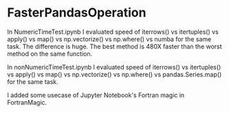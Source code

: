 # FasterPandasOperation

In NumericTimeTest.ipynb I evaluated speed of iterrows() vs itertuples() vs apply() vs map() vs np.vectorize() vs np.where() vs numba for the same task. The difference is huge. The best method is 480X faster than the worst method on the same function.

In nonNumericTimeTest.ipynb I evaluated speed of iterrows() vs itertuples() vs apply() vs map() vs np.vectorize() vs np.where() vs pandas.Series.map() for the same task.

I added some usecase of Jupyter Notebook's Fortran magic in FortranMagic.
